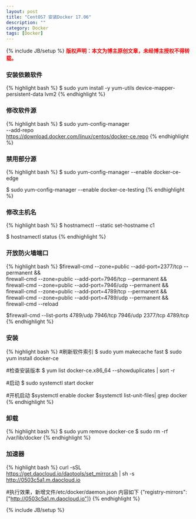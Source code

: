 ```yaml
---
layout: post
title: "CentOS7 安装Docker 17.06"
description: ""
category: Docker 
tags: [Docker]
---
```

{% include JB/setup %}
**<font color="red">版权声明：本文为博主原创文章，未经博主授权不得转载。</font>**

### 安装依赖软件
{% highlight bash %}
$ sudo yum install -y yum-utils device-mapper-persistent-data lvm2
{% endhighlight %}

### 修改软件源
{% highlight bash %}
$ sudo yum-config-manager \
    --add-repo \
    https://download.docker.com/linux/centos/docker-ce.repo
{% endhighlight %}

### 禁用部分源
{% highlight bash %}
$ sudo yum-config-manager --enable docker-ce-edge

$ sudo yum-config-manager --enable docker-ce-testing
{% endhighlight %}

### 修改主机名
{% highlight bash %}
$ hostnamectl --static set-hostname c1

$ hostnamectl status
{% endhighlight %}

### 开放防火墙端口
{% highlight bash %}
$firewall-cmd --zone=public --add-port=2377/tcp --permanent && \
    firewall-cmd --zone=public --add-port=7946/tcp --permanent && \
    firewall-cmd --zone=public --add-port=7946/udp --permanent && \
    firewall-cmd --zone=public --add-port=4789/tcp --permanent && \
    firewall-cmd --zone=public --add-port=4789/udp --permanent && \
    firewall-cmd --reload 

$firewall-cmd --list-ports
4789/udp 7946/tcp 7946/udp 2377/tcp 4789/tcp
{% endhighlight %}

### 安装
{% highlight bash %}
#刷新软件索引
$ sudo yum makecache fast
$ sudo yum install docker-ce

#检查安装版本
$ yum list docker-ce.x86_64  --showduplicates | sort -r

#启动
$ sudo systemctl start docker

#开机启动
$systemctl enable docker
$systemctl list-unit-files| grep docker
{% endhighlight %}

### 卸载
{% highlight bash %}
$ sudo yum remove docker-ce
$ sudo rm -rf /var/lib/docker
{% endhighlight %}

### 加速器
{% highlight bash %}
curl -sSL https://get.daocloud.io/daotools/set_mirror.sh | sh -s http://0503c5a1.m.daocloud.io

#执行效果，新增文件/etc/docker/daemon.json 内容如下
{"registry-mirrors": ["http://0503c5a1.m.daocloud.io"]}
{% endhighlight %}


{% include JB/setup %}


